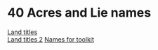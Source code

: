 # 40 Acres and Lie names

<a href="http://jlagetz.github.io/40anames/names">Land titles</a><br>
<a href="http://jlagetz.github.io/40anames/names2">Land titles 2</a>
<a href="http://jlagetz.github.io/40anames/toolkit">Names for toolkit</a>
